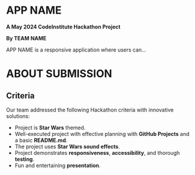 
# APP NAME 

**A May 2024 CodeInstitute Hackathon Project**

**By TEAM NAME**

APP NAME is a responsive application where users can… 

# ABOUT SUBMISSION

## Criteria
Our team addressed the following Hackathon criteria with innovative solutions:

- Project is **Star Wars** themed.
- Well-executed project with effective planning with **GitHub Projects** and a basic **README.md**.
- The project uses **Star Wars sound effects**.
- Project demonstrates **responsiveness**, **accessibility**, and thorough **testing**.
- Fun and entertaining **presentation**.
